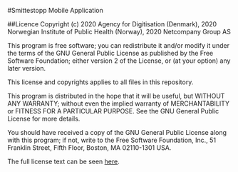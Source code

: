 #Smittestopp Mobile Application

##Licence
Copyright (c) 2020 Agency for Digitisation (Denmark), 2020 Norwegian Institute of Public Health (Norway), 2020 Netcompany Group AS

This program is free software; you can redistribute it and/or modify
it under the terms of the GNU General Public License as published by
the Free Software Foundation; either version 2 of the License, or
(at your option) any later version.

This license and copyrights applies to all files in this repository.

This program is distributed in the hope that it will be useful,
but WITHOUT ANY WARRANTY; without even the implied warranty of
MERCHANTABILITY or FITNESS FOR A PARTICULAR PURPOSE.  See the
GNU General Public License for more details.

You should have received a copy of the GNU General Public License along
with this program; if not, write to the Free Software Foundation, Inc.,
51 Franklin Street, Fifth Floor, Boston, MA 02110-1301 USA.

The full license text can be seen [here](COPYING.md).